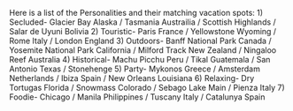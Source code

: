 Here is a list of the Personalities and their matching vacation spots:
    1) Secluded-  Glacier Bay Alaska / Tasmania Austrailia / Scottish Highlands / Salar de Uyuni Bolivia
    2) Touristic-  Paris France / Yellowstone Wyoming / Rome Italy / London England
    3) Outdoors-  Banff National Park Canada / Yosemite National Park California / Milford Track New Zealand /                     Ningaloo Reef Australia
    4) Historical-  Machu Picchu Peru / Tikal Guatemala / San Antonio Texas / Stonehenge 
    5) Party-  Mykonos Greece / Amsterdam Netherlands / Ibiza Spain / New Orleans Louisiana
    6) Relaxing-  Dry Tortugas Florida / Snowmass Colorado / Sebago Lake Main / Pienza Italy
    7) Foodie- Chicago / Manila Philippines / Tuscany Italy / Catalunya Spain
